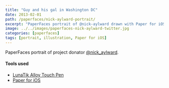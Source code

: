```yaml
---
title: "Guy and his gal in Washington DC"
date: 2013-02-01
path: /paperfaces/nick-aylward-portrait/
excerpt: "PaperFaces portrait of @nick-aylward drawn with Paper for iOS on an iPad."
image: ../../images/paperfaces-nick-aylward-twitter.jpg
categories: [paperfaces]
tags: [portrait, illustration, Paper for iOS]
---
```


PaperFaces portrait of project donator [@nick_aylward](https://twitter.com/nick_aylward).

#### Tools used

- [LunaTik Alloy Touch Pen](https://www.amazon.com/gp/product/B00821TR7G/ref=as_li_ss_tl?ie=UTF8&tag=mademist-20&linkCode=as2&camp=1789&creative=390957&creativeASIN=B00821TR7G)
- [Paper for iOS](https://paper.bywetransfer.com/)
